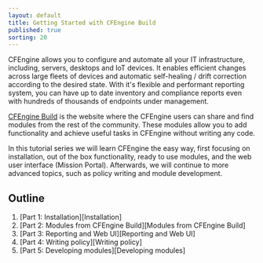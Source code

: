 ```yaml
---
layout: default
title: Getting Started with CFEngine Build
published: true
sorting: 20
---
```


CFEngine allows you to configure and automate all your IT infrastructure, including, servers, desktops and IoT devices.
It enables efficient changes across large fleets of devices and automatic self-healing / drift correction according to the desired state.
With it's flexible and performant reporting system, you can have up to date inventory and compliance reports even with hundreds of thousands of endpoints under management.

[CFEngine Build](https://build.cfengine.com) is the website where the CFEngine users can share and find modules from the rest of the community.
These modules allow you to add functionality and achieve useful tasks in CFEngine without writing any code.

In this tutorial series we will learn CFEngine the easy way, first focusing on installation, out of the box functionality, ready to use modules, and the web user interface (Mission Portal).
Afterwards, we will continue to more advanced topics, such as policy writing and module development.

## Outline

1. [Part 1: Installation][Installation]
2. [Part 2: Modules from CFEngine Build][Modules from CFEngine Build]
3. [Part 3: Reporting and Web UI][Reporting and Web UI]
4. [Part 4: Writing policy][Writing policy]
5. [Part 5: Developing modules][Developing modules]
